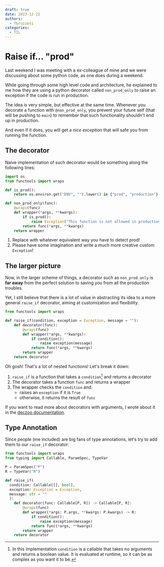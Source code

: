 ```yaml
---
draft: true
date: 2023-12-22
authors:
  - fbruzzesi
categories:
  - TIL
---
```


# Raise if... "prod"

Last weekend I was meeting with a ex-colleague of mine and we were discussing about some python code, as one does during a weekend.

While going through some high level code and architecture, he explained to me how they are using a python decorator called `non_prod_only` to raise an exception if the code is run in production.

The idea is very simple, but effective at the same time. Whenever you decorate a function with `@non_prod_only`, you prevent your future self (that will be pushing to `main`) to remember that such functionality shouldn't end up in production.

And even if it does, you will get a *nice exception* that will safe you from running the function.

## The decorator

Naive implementation of such decorator would be something along the following lines:

```py
import os
from functools import wraps

def is_prod():
    return os.environ.get("ENV", "").lower() in {"prod", "production"} # (1)

def non_prod_only(func):
    @wraps(func)
    def wrapper(*args, **kwargs):
        if is_prod():
            raise Exception("This function is not allowed in production environment") # (2)
        return func(*args, **kwargs)
    return wrapper
```

1. Replace with whatever equivalent way you have to detect prod!
2. Please have some imagination and write a much more creative custom `Exception`!

## The larger picture

Now, in the larger scheme of things, a decorator such as `non_prod_only` is **far away** from the perfect solution to saving you from all the production troubles.

Yet, I still believe that there is a lot of value in abstracting its idea to a more general `raise_if` decorator, aiming at customization and flexibility.

```py
from functools import wraps

def raise_if(condition, exception = Exception, message = ""):
    def decorator(func):
        @wraps(func)
        def wrapper(*args, **kwargs):
            if condition():
                raise exception(message)
            return func(*args, **kwargs)
        return wrapper
    return decorator
```

Oh gosh! That's a lot of nested functions! Let's break it down:

1. `raise_if` is a function that takes a `condition`[^1] and returns a decorator
2. The decorator takes a function `func` and returns a wrapper
3. The wrapper checks the `condition` and:
    * raises an `exception` if it is `True`
    * otherwise, it returns the result of `func`

If you want to read more about decorators with arguments, I wrote about it in the [deczoo documentation](https://fbruzzesi.github.io/deczoo/decorators/advanced/#decorators-with-arguments).

## Type Annotation

Since people (me included) are big fans of type annotations, let's try to add them to our `raise_if` decorator:

```py
from functools import wraps
from typing import Callable, ParamSpec, TypeVar

P = ParamSpec("P")
R = TypeVar("R")

def raise_if(
  condition: Callable[[], bool],
  exception: Exception = Exception,
  message: str = ""
  ):
    def decorator(func: Callable[P, R]) -> Callable[P, R]:
        @wraps(func)
        def wrapper(*args: P.args, **kwargs: P.kwargs) -> R:
            if condition():
                raise exception(message)
            return func(*args, **kwargs)
        return wrapper
    return decorator
```

[^1]: In this implementation `condition` is a callable that takes no arguments and returns a boolean value. It is evaluated at runtime, so it can be as complex as you want it to be.
